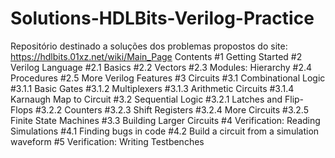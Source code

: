 # Solutions-HDLBits-Verilog-Practice
Repositório destinado a soluções dos problemas propostos do site: https://hdlbits.01xz.net/wiki/Main_Page
Contents
#1 Getting Started
#2 Verilog Language
 #2.1 Basics
 #2.2 Vectors
 #2.3 Modules: Hierarchy
 #2.4 Procedures
 #2.5 More Verilog Features
#3 Circuits
 #3.1 Combinational Logic
 #3.1.1 Basic Gates
 #3.1.2 Multiplexers
 #3.1.3 Arithmetic Circuits
 #3.1.4 Karnaugh Map to Circuit
 #3.2 Sequential Logic
 #3.2.1 Latches and Flip-Flops
 #3.2.2 Counters
 #3.2.3 Shift Registers
 #3.2.4 More Circuits
 #3.2.5 Finite State Machines
 #3.3 Building Larger Circuits
#4 Verification: Reading Simulations
 #4.1 Finding bugs in code
 #4.2 Build a circuit from a simulation waveform
#5 Verification: Writing Testbenches
